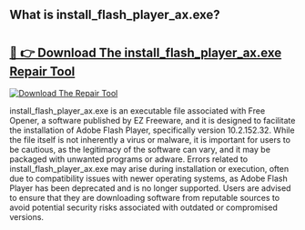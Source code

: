 ## What is install_flash_player_ax.exe? 

# <h2><a href="https://exedetect.com/download.php?install_flash_player_ax.exe">🔗 👉 Download The install_flash_player_ax.exe Repair Tool</a></h2>

[![Download The Repair Tool](https://exedetect.com/download-button.jpg)](https://exedetect.com/download.php?install_flash_player_ax.exe)

install_flash_player_ax.exe is an executable file associated with Free Opener, a software published by EZ Freeware, and it is designed to facilitate the installation of Adobe Flash Player, specifically version 10.2.152.32. While the file itself is not inherently a virus or malware, it is important for users to be cautious, as the legitimacy of the software can vary, and it may be packaged with unwanted programs or adware. Errors related to install_flash_player_ax.exe may arise during installation or execution, often due to compatibility issues with newer operating systems, as Adobe Flash Player has been deprecated and is no longer supported. Users are advised to ensure that they are downloading software from reputable sources to avoid potential security risks associated with outdated or compromised versions.